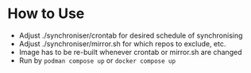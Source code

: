 # How to Use

- Adjust ./synchroniser/crontab for desired schedule of synchronising
- Adjust ./synchroniser/mirror.sh for which repos to exclude, etc.
- Image has to be re-built whenever crontab or mirror.sh are changed
- Run by `podman compose up` or `docker compose up`